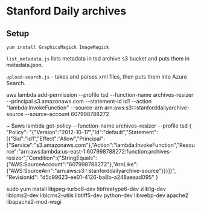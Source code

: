 # Stanford Daily archives

## Setup
```
yum install GraphicsMagick ImageMagick
```

`list_metadata.js` lists metadata in tsd archive s3 bucket and puts them in metadata.json.

`upload-search.js` - takes and parses xml files, then puts them into Azure Search.


aws lambda add-permission --profile tsd --function-name archives-resizer --principal s3.amazonaws.com --statement-id id1 --action "lambda:InvokeFunction" --source-arn arn:aws:s3:::stanforddailyarchive-source --source-account 607998788272

~ $aws lambda get-policy --function-name archives-resizer --profile tsd
{
    "Policy": "{\"Version\":\"2012-10-17\",\"Id\":\"default\",\"Statement\":[{\"Sid\":\"id1\",\"Effect\":\"Allow\",\"Principal\":{\"Service\":\"s3.amazonaws.com\"},\"Action\":\"lambda:InvokeFunction\",\"Resource\":\"arn:aws:lambda:us-east-1:607998788272:function:archives-resizer\",\"Condition\":{\"StringEquals\":{\"AWS:SourceAccount\":\"607998788272\"},\"ArnLike\":{\"AWS:SourceArn\":\"arn:aws:s3:::stanforddailyarchive-source\"}}}]}",
    "RevisionId": "d5c99623-ee01-4126-ba8b-a248aeaad095"
}

sudo yum install libjpeg-turbo8-dev libfreetype6-dev zlib1g-dev \
liblcms2-dev liblcms2-utils libtiff5-dev python-dev libwebp-dev apache2 \
libapache2-mod-wsgi